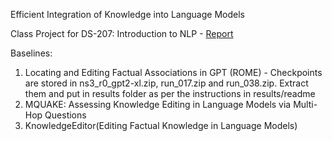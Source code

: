 Efficient Integration of Knowledge into Language Models

Class Project for DS-207: Introduction to NLP - [Report](https://indianinstituteofscience-my.sharepoint.com/:b:/g/personal/rameshgb_iisc_ac_in/EQcgMbzLsAtPq2b7O6RodPQBfuS0s4KyTVNSazrqCYtf-w?e=y68Se5)


Baselines:
1. Locating and Editing Factual Associations in GPT (ROME) - Checkpoints are stored in ns3_r0_gpt2-xl.zip, run_017.zip and run_038.zip. Extract them and put in results folder as per the instructions in results/readme
2. MQUAKE: Assessing Knowledge Editing in Language Models via Multi-Hop Questions
3. KnowledgeEditor(Editing Factual Knowledge in Language Models)


